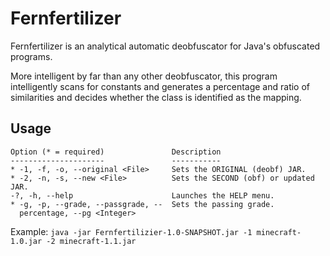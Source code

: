 # Fernfertilizer
Fernfertilizer is an analytical automatic deobfuscator for Java's obfuscated programs. 


More intelligent by far than any other deobfuscator, this program intelligently scans for constants and generates a percentage and ratio
of similarities and decides whether the class is identified as the mapping.

## Usage
```
Option (* = required)               Description
---------------------               -----------
* -1, -f, -o, --original <File>     Sets the ORIGINAL (deobf) JAR.
* -2, -n, -s, --new <File>          Sets the SECOND (obf) or updated JAR.
-?, -h, --help                      Launches the HELP menu.
* -g, -p, --grade, --passgrade, --  Sets the passing grade.
  percentage, --pg <Integer>

```
Example: ```java -jar Fernfertilizier-1.0-SNAPSHOT.jar -1 minecraft-1.0.jar -2 minecraft-1.1.jar```